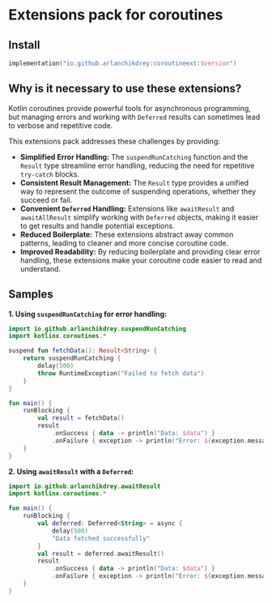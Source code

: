 # Extensions pack for coroutines

## Install

```kotlin
implementation("io.github.arlanchikdrey:coroutineext:$version")
```

## Why is it necessary to use these extensions?

Kotlin coroutines provide powerful tools for asynchronous programming, but managing errors and working with `Deferred` results can sometimes lead to verbose and repetitive code. 

This extensions pack addresses these challenges by providing:
*   **Simplified Error Handling:**  The `suspendRunCatching` function and the `Result` type streamline error handling, reducing the need for repetitive `try-catch` blocks.
*   **Consistent Result Management:** The `Result` type provides a unified way to represent the outcome of suspending operations, whether they succeed or fail.
*   **Convenient `Deferred` Handling:** Extensions like `awaitResult` and `awaitAllResult` simplify working with `Deferred` objects, making it easier to get results and handle potential exceptions.
*   **Reduced Boilerplate:** These extensions abstract away common patterns, leading to cleaner and more concise coroutine code.
*   **Improved Readability:** By reducing boilerplate and providing clear error handling, these extensions make your coroutine code easier to read and understand.

## Samples

**1. Using `suspendRunCatching` for error handling:**
```kotlin
import io.github.arlanchikdrey.suspendRunCatching
import kotlinx.coroutines.*

suspend fun fetchData(): Result<String> { 
    return suspendRunCatching { 
        delay(500) 
        throw RuntimeException("Failed to fetch data") 
    } 
}

fun main() {
    runBlocking {
        val result = fetchData()
        result
            .onSuccess { data -> println("Data: $data") }
            .onFailure { exception -> println("Error: ${exception.message}") }
    }
}
```

**2. Using `awaitResult` with a `Deferred`:**
```kotlin
import io.github.arlanchikdrey.awaitResult
import kotlinx.coroutines.*

fun main() {
    runBlocking {
        val deferred: Deferred<String> = async {
            delay(500)
            "Data fetched successfully"
        }
        val result = deferred.awaitResult()
        result
            .onSuccess { data -> println("Data: $data") }
            .onFailure { exception -> println("Error: ${exception.message}") }
    }
}
```
